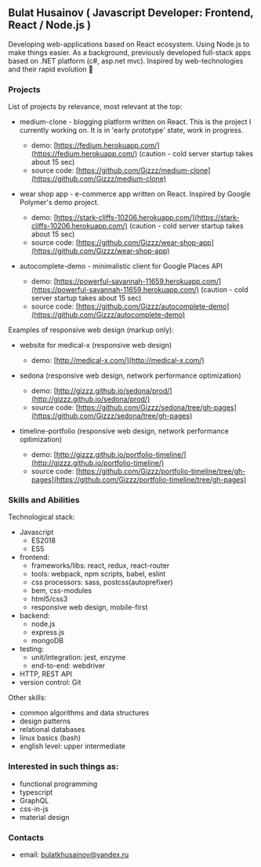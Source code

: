 ## Bulat Husainov ( Javascript Developer: Frontend, React / Node.js )

Developing web-applications based on React ecosystem. Using Node.js to make things easier.
As a background, previously developed full-stack apps based on .NET platform (c#, asp.net mvc).
Inspired by web-technologies and their rapid evolution 🚀

### Projects

List of projects by relevance, most relevant at the top:  

- medium-clone - blogging platform written on React. This is the project I currently working on. It is in 'early prototype' state, work in progress.
	- demo:        [https://fedium.herokuapp.com/](https://fedium.herokuapp.com/) (caution - cold server startup takes about 15 sec)
	- source code: [https://github.com/Gizzz/medium-clone](https://github.com/Gizzz/medium-clone)  	
	
- wear shop app - e-commerce app written on React. Inspired by Google Polymer's demo project.  
	- demo:        [https://stark-cliffs-10206.herokuapp.com/](https://stark-cliffs-10206.herokuapp.com/) (caution - cold server startup takes about 15 sec)
	- source code: [https://github.com/Gizzz/wear-shop-app](https://github.com/Gizzz/wear-shop-app)  
	
- autocomplete-demo - minimalistic client for Google Places API
	- demo:        [https://powerful-savannah-11659.herokuapp.com/](https://powerful-savannah-11659.herokuapp.com/) (caution - cold server startup takes about 15 sec)  
	- source code: [https://github.com/Gizzz/autocomplete-demo](https://github.com/Gizzz/autocomplete-demo)  

Examples of responsive web design (markup only):  

- website for medical-x (responsive web design)
	- demo:        [http://medical-x.com/](http://medical-x.com/)

- sedona (responsive web design, network performance optimization)  
	- demo:        [http://gizzz.github.io/sedona/prod/](http://gizzz.github.io/sedona/prod/)  
	- source code: [https://github.com/Gizzz/sedona/tree/gh-pages](https://github.com/Gizzz/sedona/tree/gh-pages)  

- timeline-portfolio (responsive web design, network performance optimization)  
	- demo:        [http://gizzz.github.io/portfolio-timeline/](http://gizzz.github.io/portfolio-timeline/)  
	- source code: [https://github.com/Gizzz/portfolio-timeline/tree/gh-pages](https://github.com/Gizzz/portfolio-timeline/tree/gh-pages)  
    
### Skills and Abilities 

Technological stack:
- Javascript
	- ES2018
	- ES5
- frontend:
	- frameworks/libs: react, redux, react-router
	- tools: webpack, npm scripts, babel, eslint
	- css processors: sass, postcss(autoprefixer)
	- bem, css-modules
	- html5/css3
	- responsive web design, mobile-first
- backend:
	- node.js
	- express.js
	- mongoDB
- testing:
	- unit/integration: jest, enzyme
	- end-to-end: webdriver
- HTTP, REST API
- version control: Git

Other skills:
- common algorithms and data structures
- design patterns
- relational databases
- linux basics (bash)
- english level: upper intermediate

### Interested in such things as:
- functional programming
- typescript
- GraphQL
- css-in-js
- material design

### Contacts
- email:    [bulatkhusainov@yandex.ru](mailto:bulatkhusainov@yandex.ru)  
